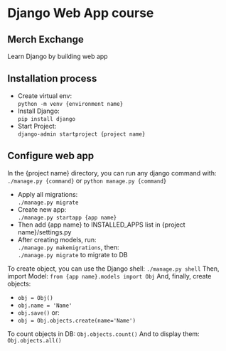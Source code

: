 # Django Web App course

## Merch Exchange

Learn Django by building web app

## Installation process

- Create virtual env:</br>
`python -m venv {environment name}`
- Install Django:</br>
`pip install django`
- Start Project:</br>
`django-admin startproject {project name}`

## Configure web app

In the {project name} directory, you can run any django command with:</br>
`./manage.py {command}` or `python manage.py {command}`
- Apply all migrations:</br>
`./manage.py migrate`
- Create new app:</br>
`./manage.py startapp {app name}`
- Then add {app name} to INSTALLED_APPS list in {project name}/settings.py
- After creating models, run:</br>
`./manage.py makemigrations`, then:</br>
`./manage.py migrate` to migrate to DB

To create object, you can use the Django shell: `./manage.py shell`
Then, import Model: `from {app name}.models import Obj`
And, finally, create objects:
- `obj = Obj()`
- `obj.name = 'Name'`
- `obj.save()`
or:
- `obj = Obj.objects.create(name='Name')`

To count objects in DB:
`Obj.objects.count()`
And to display them:
`Obj.objects.all()`
